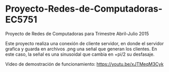 # Proyecto-Redes-de-Computadoras-EC5751
Proyecto de Redes de Computadoras para Trimestre Abril-Julio 2015

Este proyecto realiza una conexión de cliente servidor, en donde el servidor grafica y guarda en archivos .png una señal que generan
los clientes. En este caso, la señal es una sinusoidal que cambia en +pi/2 su desfasaje.

Video de demostración de funcionamiento:
https://youtu.be/xJTMeqM3Cyk
